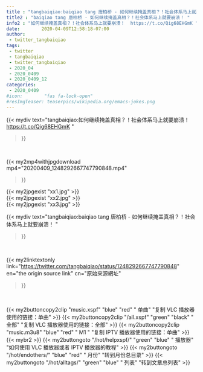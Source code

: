```yaml
---
title : "tangbaiqiao:baiqiao tang 唐柏桥 - 如何继续掩盖真相？！社会体系马上就要崩溃！ "
title2 : "baiqiao tang 唐柏桥 - 如何继续掩盖真相？！社会体系马上就要崩溃！ "
info2 : "如何继续掩盖真相？！社会体系马上就要崩溃！  https://t.co/Qig68EHGmK "
date:        2020-04-09T12:58:18-07:00
author:
 - twitter_tangbaiqiao
tags:
 - twitter
 - tangbaiqiao
 - twitter_tangbaiqiao
 - 2020_04
 - 2020_0409
 - 2020_0409_12
categories:
 - 2020_0409
#icon:        "fas fa-lock-open"
#resImgTeaser: teaserpics/wikipedia.org/emacs-jokes.png
---
```


{{< mydiv text="tangbaiqiao:如何继续掩盖真相？！社会体系马上就要崩溃！  https://t.co/Qig68EHGmK "
>}}
<br>


{{< my2mp4withjpgdownload mp4="20200409_1248292667747790848.mp4"
>}}

{{< my2jpgexist "xx1.jpg" >}}<br>
{{< my2jpgexist "xx2.jpg" >}}<br>
{{< my2jpgexist "xx3.jpg" >}}<br>



{{< mydiv text="tangbaiqiao:baiqiao tang 唐柏桥 - 如何继续掩盖真相？！社会体系马上就要崩溃！ "
>}}
<br>

{{< my2linktextonly link="https://twitter.com/tangbaiqiao/status/1248292667747790848"
en="the origin source link" cn="原始來源網址"
>}}


<br>

{{< my2buttoncopy2clip "music.xspf"        "blue"   "red"    " 单曲"  "复制 VLC 播放器使用的链接：单曲" >}} {{< my2buttoncopy2clip "/all.xspf"         "green"  "black"  " 全部"  "复制 VLC 播放器使用的链接：全部" >}} {{< my2buttoncopy2clip "music.m3u8"        "blue"   "red"    " M1 "    "复制 IPTV 播放器使用的链接：单曲" >}} {{< mybr2 >}} {{< my2buttongoto      "/hot/helpxspf/"    "green"  "blue"   " 播放器" "如何使用 VLC 播放器或者 IPTV 播放器的教程" >}} {{< my2buttongoto      "/hot/endothers/"   "blue"   "red"    " 月份"   "转到月份总目录" >}} {{< my2buttongoto      "/hot/alltags/"     "green"  "blue"   " 列表"   "转到文章总列表" >}} 
